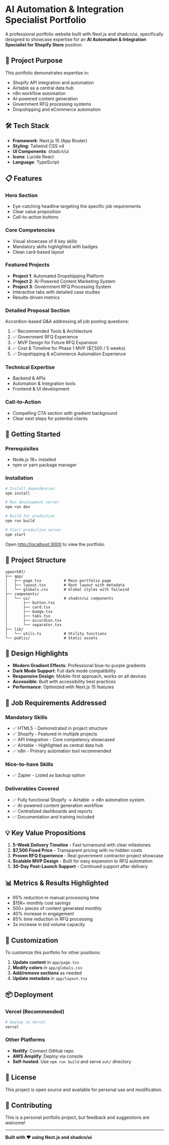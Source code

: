# AI Automation & Integration Specialist Portfolio

A professional portfolio website built with Next.js and shadcn/ui, specifically designed to showcase expertise for an **AI Automation & Integration Specialist for Shopify Store** position.

## 🎯 Project Purpose

This portfolio demonstrates expertise in:
- Shopify API integration and automation
- Airtable as a central data hub
- n8n workflow automation
- AI-powered content generation
- Government RFQ processing systems
- Dropshipping and eCommerce automation

## 🛠️ Tech Stack

- **Framework**: Next.js 15 (App Router)
- **Styling**: Tailwind CSS v4
- **UI Components**: shadcn/ui
- **Icons**: Lucide React
- **Language**: TypeScript

## 📋 Features

### Hero Section
- Eye-catching headline targeting the specific job requirements
- Clear value proposition
- Call-to-action buttons

### Core Competencies
- Visual showcase of 6 key skills
- Mandatory skills highlighted with badges
- Clean card-based layout

### Featured Projects
- **Project 1**: Automated Dropshipping Platform
- **Project 2**: AI-Powered Content Marketing System  
- **Project 3**: Government RFQ Processing System
- Interactive tabs with detailed case studies
- Results-driven metrics

### Detailed Proposal Section
Accordion-based Q&A addressing all job posting questions:
1. ✅ Recommended Tools & Architecture
2. ✅ Government RFQ Experience
3. ✅ MVP Design for Future RFQ Expansion
4. ✅ Cost & Timeline for Phase 1 MVP ($7,500 / 5 weeks)
5. ✅ Dropshipping & eCommerce Automation Experience

### Technical Expertise
- Backend & APIs
- Automation & Integration tools
- Frontend & UI development

### Call-to-Action
- Compelling CTA section with gradient background
- Clear next steps for potential clients

## 🚀 Getting Started

### Prerequisites
- Node.js 18+ installed
- npm or yarn package manager

### Installation

```bash
# Install dependencies
npm install

# Run development server
npm run dev

# Build for production
npm run build

# Start production server
npm start
```

Open [http://localhost:3000](http://localhost:3000) to view the portfolio.

## 📁 Project Structure

```
upwork07/
├── app/
│   ├── page.tsx          # Main portfolio page
│   ├── layout.tsx        # Root layout with metadata
│   └── globals.css       # Global styles with Tailwind
├── components/
│   └── ui/               # shadcn/ui components
│       ├── button.tsx
│       ├── card.tsx
│       ├── badge.tsx
│       ├── tabs.tsx
│       ├── accordion.tsx
│       └── separator.tsx
├── lib/
│   └── utils.ts          # Utility functions
└── public/               # Static assets
```

## 🎨 Design Highlights

- **Modern Gradient Effects**: Professional blue-to-purple gradients
- **Dark Mode Support**: Full dark mode compatibility
- **Responsive Design**: Mobile-first approach, works on all devices
- **Accessible**: Built with accessibility best practices
- **Performance**: Optimized with Next.js 15 features

## 🎯 Job Requirements Addressed

### Mandatory Skills
- ✅ HTML5 - Demonstrated in project structure
- ✅ Shopify - Featured in multiple projects
- ✅ API Integration - Core competency showcased
- ✅ Airtable - Highlighted as central data hub
- ✅ n8n - Primary automation tool recommended

### Nice-to-have Skills
- ✅ Zapier - Listed as backup option

### Deliverables Covered
- ✅ Fully functional Shopify → Airtable → n8n automation system
- ✅ AI-powered content generation workflow
- ✅ Centralized dashboards and reports
- ✅ Documentation and training included

## 💡 Key Value Propositions

1. **5-Week Delivery Timeline** - Fast turnaround with clear milestones
2. **$7,500 Fixed Price** - Transparent pricing with no hidden costs
3. **Proven RFQ Experience** - Real government contractor project showcase
4. **Scalable MVP Design** - Built for easy expansion to RFQ automation
5. **30-Day Post-Launch Support** - Continued support after delivery

## 📊 Metrics & Results Highlighted

- 95% reduction in manual processing time
- $15K+ monthly cost savings
- 500+ pieces of content generated monthly
- 40% increase in engagement
- 85% time reduction in RFQ processing
- 3x increase in bid volume capacity

## 🔧 Customization

To customize this portfolio for other positions:

1. **Update content** in `app/page.tsx`
2. **Modify colors** in `app/globals.css`
3. **Add/remove sections** as needed
4. **Update metadata** in `app/layout.tsx`

## 📦 Deployment

### Vercel (Recommended)
```bash
# Deploy to Vercel
vercel
```

### Other Platforms
- **Netlify**: Connect GitHub repo
- **AWS Amplify**: Deploy via console
- **Self-hosted**: Use `npm run build` and serve `out/` directory

## 📝 License

This project is open source and available for personal use and modification.

## 🤝 Contributing

This is a personal portfolio project, but feedback and suggestions are welcome!

---

**Built with ❤️ using Next.js and shadcn/ui**
